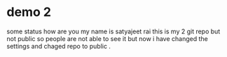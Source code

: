 # demo 2

some status
how are you 
my name is satyajeet rai
this is my 2 git repo but not public so people are not able to see it but now i have changed the settings and chaged repo to public .